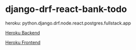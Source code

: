 # django-drf-react-bank-todo
heroku: python.django.drf.node.react.postgres.fullstack.app

[Heroku Backend](https://bank-bankend.herokuapp.com/)

[Heroku Frontend](https://bank-frontend.herokuapp.com/)

